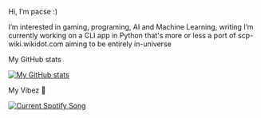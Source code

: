 Hi, I’m pacse :)

I’m interested in gaming, programing, AI and Machine Learning, writing
I’m currently working on a CLI app in Python that's more or less a port of scp-wiki.wikidot.com aiming to be entirely in-universe

My GitHub stats

[![My GitHub stats](https://github-readme-stats.vercel.app/api?username=pacse&theme=transparent)](https://github.com/anuraghazra/github-readme-stats)

My Vibez 🎵

<a href="https://pacse.pythonanywhere.com/link">
  <img
    src="https://pacse.pythonanywhere.com?theme=dark&eq_color=rainbow"
    alt="Current Spotify Song"
  />
</a>
<!---
pacse/pacse is a ✨ special ✨ repository because its `README.md` (this file) appears on your GitHub profile.
You can click the Preview link to take a look at your changes.
--->
